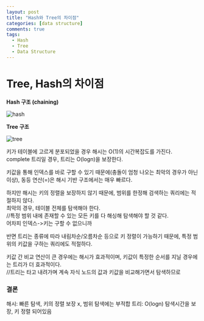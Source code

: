 ```yaml
---
layout: post
title: "Hash와 Tree의 차이점"
categories: [data structure]
comments: true
tags:
  - Hash
  - Tree
  - Data Structure
---
```


# Tree, Hash의 차이점 

**Hash 구조 (chaining)**

![hash](hash-structure.png)

**Tree 구조**

![tree](tree-structure.png)

키가 테이블에 고르게 분포되었을 경우 해시는 O(1)의 시간복잡도를 가진다.<br>
complete 트리일 경우, 트리는 O(logn)을 보장한다.

키값을 통해 인덱스를 바로 구할 수 있기 때문에(충돌이 엄청 나오는 최악의 경우가 아닌 이상), 동등 연산(=)은 해시 기반 구조에서는 매우 빠르다. 

하지만 해시는 키의 정렬을 보장하지 않기 때문에, 범위를 한정해 검색하는 쿼리에는 적절하지 않다.<br>최악의 경우, 테이블 전체를 탐색해야 한다.<br>
//특정 범위 내에 존재할 수 있는 모든 키를 다 해싱해 탐색해야 할 것 같다.<br>어차피 인덱스->키는 구할 수 없으니까 

반면 트리는 종류에 따라 내림차순/오름차순 등으로 키 정렬이 가능하기 때문에, 특정 범위의 키값을 구하는 쿼리에도 적절하다.
 
키값 간 비교 연산이 큰 경우에는 해시가 효과적이며, 키값이 특정한 순서를 지닐 경우에는 트리가 더 효과적이다.<br>
//트리는 타고 내려가며 계속 자식 노드의 값과 키값을 비교해가면서 탐색하므로 

### 결론
해시: 빠른 탐색, 키의 정렬 보장 x, 범위 탐색에는 부적합
트리: O(logn) 탐색시간을 보장, 키 정렬 되어있음 